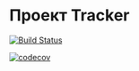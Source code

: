 # Проект Tracker

[![Build Status](https://app.travis-ci.com/lanasergeeva/tracker.svg?branch=master)](https://app.travis-ci.com/lanasergeeva/tracker)

[![codecov](https://codecov.io/gh/lanasergeeva/tracker/branch/master/graph/badge.svg?token=HCAOIID7BF)](https://codecov.io/gh/lanasergeeva/tracker)
